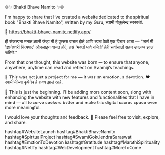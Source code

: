 🌐✨ Bhakti Bhave Namito ✨🌐

I'm happy to share that I’ve created a website dedicated to the spiritual book "Bhakti Bhave Namito", written by my Guru, स्वामी गोकुलेन्द्र सरस्वती.

🔗 https://bhakti-bhave-namito.netlify.app/

ही संकल्पना मनात आली जेव्हा मी हे पुस्तक वाचत होते आणि त्याच वेळी एक विचार आला —
"जसं मी 'ज्ञानेश्वरी नित्यपाठ' ऑनलाइन वाचत होते, तसं 'भक्ती भावे नमितो' हेही सर्वांसाठी सहज उपलब्ध झालं पाहिजे."

From that one thought, this website was born — to ensure that anyone, anywhere, anytime can read and reflect on Swamiji’s teachings.

💫 This was not just a project for me — it was an emotion, a devotion. ❤️
स्वामीजींच्या कृपेनेच हे शक्य झालं आहे.

📌 This is just the beginning.
I’ll be adding more content soon, along with enhancing the website with new features and functionalities that I have in mind — all to serve seekers better and make this digital sacred space even more meaningful.

I would love your thoughts and feedback. 🙏
Please feel free to visit, explore, and share.

hashtag#WebsiteLaunch hashtag#BhaktiBhaveNamito hashtag#SpiritualProject hashtag#SwamiGokulendraSaraswati hashtag#EmotionToDevotion hashtag#Gratitude hashtag#MarathiSpirituality hashtag#Netlify hashtag#WebDevelopment hashtag#MoreToCome
